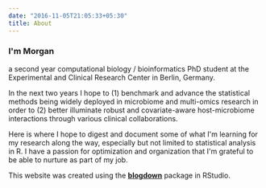 ```yaml
---
date: "2016-11-05T21:05:33+05:30"
title: About
---
```


### I'm Morgan

a second year computational biology / bioinformatics PhD student at the Experimental and Clinical Research Center in Berlin, Germany. 

In the next two years I hope to (1) benchmark and advance the statistical methods being widely deployed in microbiome and multi-omics research in order to (2) better illuminate robust and covariate-aware host-microbiome interactions through various clinical collaborations.

Here is where I hope to digest and document some of what I'm learning for my research along the way, especially but not limited to statistical analysis in R. I have a passion for optimization and organization that I'm grateful to be able to nurture as part of my job.

This website was created using the [**blogdown**](https://github.com/rstudio/blogdown) package in RStudio.
